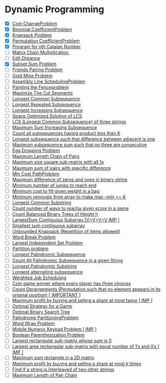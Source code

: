 # Dynamic Programming

- [x] [Coin ChangeProblem](https://practice.geeksforgeeks.org/problems/coin-change2448/1)                                                                                                                             
- [x] [Binomial CoefficientProblem](https://practice.geeksforgeeks.org/problems/ncr1019/1)
- [x] [Knapsack Problem](https://practice.geeksforgeeks.org/problems/0-1-knapsack-problem/0)                                                                                                                                            
- [x] [Permutation CoefficientProblem](https://www.geeksforgeeks.org/permutation-coefficient/)                                                                                                                                     
- [x] [Program for nth Catalan Number](https://www.geeksforgeeks.org/program-nth-catalan-number/)                                                                                                                                  
- [ ] [Matrix Chain Multiplication ](https://www.geeksforgeeks.org/matrix-chain-multiplication-dp-8/)                                                                                                                              
- [ ] [Edit Distance](https://practice.geeksforgeeks.org/problems/edit-distance3702/1)                                                                                                                                             
- [x] [Subset Sum Problem](https://practice.geeksforgeeks.org/problems/subset-sum-problem2014/1)                                                                                                                                   
- [ ] [Friends Pairing Problem](https://practice.geeksforgeeks.org/problems/friends-pairing-problem5425/1)                                                                                                                         
- [ ] [Gold Mine Problem](https://www.geeksforgeeks.org/gold-mine-problem/)                                                                                                                                                        
- [ ] [Assembly Line SchedulingProblem](https://www.geeksforgeeks.org/assembly-line-scheduling-dp-34/)                                                                                                                             
- [ ] [Painting the Fenceproblem](https://practice.geeksforgeeks.org/problems/painting-the-fence3727/1)                                                                                                                            
- [ ] [Maximize The Cut Segments](https://practice.geeksforgeeks.org/problems/cutted-segments/0)                                                                                                                                   
- [ ] [Longest Common Subsequence](https://practice.geeksforgeeks.org/problems/longest-common-subsequence/0)                                                                                                                       
- [ ] [Longest Repeated Subsequence](https://practice.geeksforgeeks.org/problems/longest-repeating-subsequence/0)                                                                                                                  
- [ ] [Longest Increasing Subsequence](https://practice.geeksforgeeks.org/problems/longest-increasing-subsequence/0)                                                                                                               
- [ ] [Space Optimized Solution of LCS](https://www.geeksforgeeks.org/space-optimized-solution-lcs/)                                                                                                                               
- [ ] [LCS (Longest Common Subsequence) of three strings](https://practice.geeksforgeeks.org/problems/lcs-of-three-strings/0)                                                                                                      
- [ ] [Maximum Sum Increasing Subsequence](https://practice.geeksforgeeks.org/problems/maximum-sum-increasing-subsequence4749/1)                                                                                                   
- [ ] [Count all subsequences having product less than K](https://www.geeksforgeeks.org/count-subsequences-product-less-k/)                                                                                                        
- [ ] [Longest subsequence such that difference between adjacent is one](https://practice.geeksforgeeks.org/problems/longest-subsequence-such-that-difference-between-adjacents-is-one4724/1)                                      
- [ ] [Maximum subsequence sum such that no three are consecutive](https://www.geeksforgeeks.org/maximum-subsequence-sum-such-that-no-three-are-consecutive/)                                                                      
- [ ] [Egg Dropping Problem](https://practice.geeksforgeeks.org/problems/egg-dropping-puzzle/0)                                                                                                                                    
- [ ] [Maximum Length Chain of Pairs](https://practice.geeksforgeeks.org/problems/max-length-chain/1)                                                                                                                              
- [ ] [Maximum size square sub-matrix with all 1s](https://practice.geeksforgeeks.org/problems/largest-square-formed-in-a-matrix/0)                                                                                                
- [ ] [Maximum sum of pairs with specific difference](https://practice.geeksforgeeks.org/problems/pairs-with-specific-difference/0)                                                                                                
- [ ] [Min Cost PathProblem](https://practice.geeksforgeeks.org/problems/path-in-matrix3805/1)                                                                                                                                     
- [ ] [Maximum difference of zeros and ones in binary string](https://practice.geeksforgeeks.org/problems/maximum-difference-of-zeros-and-ones-in-binary-string4111/1)                                                             
- [ ] [Minimum number of jumps to reach end](https://practice.geeksforgeeks.org/problems/minimum-number-of-jumps/0)                                                                                                                
- [ ] [Minimum cost to fill given weight in a bag](https://practice.geeksforgeeks.org/problems/minimum-cost-to-fill-given-weight-in-a-bag1956/1)                                                                                   
- [ ] [Minimum removals from array to make max –min <= K](https://www.geeksforgeeks.org/minimum-removals-array-make-max-min-k/)                                                                                                    
- [ ] [Longest Common Substring](https://practice.geeksforgeeks.org/problems/longest-common-substring/0)                                                                                                                           
- [ ] [Count number of ways to reacha given score in a game](https://practice.geeksforgeeks.org/problems/reach-a-given-score/0)                                                                                                    
- [ ] [Count Balanced Binary Trees of Height h](https://practice.geeksforgeeks.org/problems/bbt-counter/0)                                                                                                                         
- [ ] [LargestSum Contiguous Subarray \[V>V>V>V IMP \]](https://practice.geeksforgeeks.org/problems/kadanes-algorithm/0)                                                                                                           
- [ ] [Smallest sum contiguous subarray](https://www.geeksforgeeks.org/smallest-sum-contiguous-subarray/)                                                                                                                          
- [ ] [Unbounded Knapsack (Repetition of items allowed)](https://practice.geeksforgeeks.org/problems/knapsack-with-duplicate-items4201/1)                                                                                          
- [ ] [Word Break Problem](https://practice.geeksforgeeks.org/problems/word-break/0)                                                                                                                                               
- [ ] [Largest Independent Set Problem](https://www.geeksforgeeks.org/largest-independent-set-problem-dp-26/)                                                                                                                      
- [ ] [Partition problem](https://practice.geeksforgeeks.org/problems/subset-sum-problem2014/1)                                                                                                                                    
- [ ] [Longest Palindromic Subsequence](https://www.geeksforgeeks.org/longest-palindromic-subsequence-dp-12/)                                                                                                                      
- [ ] [Count All Palindromic Subsequence in a given String](https://practice.geeksforgeeks.org/problems/count-palindromic-subsequences/1)                                                                                          
- [ ] [Longest Palindromic Substring](https://leetcode.com/problems/longest-palindromic-substring/)                                                                                                                                
- [ ] [Longest alternating subsequence](https://practice.geeksforgeeks.org/problems/longest-alternating-subsequence/0)                                                                                                             
- [ ] [Weighted Job Scheduling](https://www.geeksforgeeks.org/weighted-job-scheduling/)                                                                                                                                            
- [ ] [Coin game winner where every player has three choices](https://www.geeksforgeeks.org/coin-game-winner-every-player-three-choices/)                                                                                          
- [ ] [Count Derangements (Permutation such that no element appears in its original position) \[ IMPORTANT \]](https://www.geeksforgeeks.org/count-derangements-permutation-such-that-no-element-appears-in-its-original-position/)
- [ ] [Maximum profit by buying and selling a share at most twice \[ IMP \]](https://www.geeksforgeeks.org/maximum-profit-by-buying-and-selling-a-share-at-most-twice/)                                                            
- [ ] [Optimal Strategy for a Game](https://practice.geeksforgeeks.org/problems/optimal-strategy-for-a-game/0)                                                                                                                     
- [ ] [Optimal Binary Search Tree](https://www.geeksforgeeks.org/optimal-binary-search-tree-dp-24/)                                                                                                                                
- [ ] [Palindrome PartitioningProblem](https://practice.geeksforgeeks.org/problems/palindromic-patitioning4845/1)                                                                                                                  
- [ ] [Word Wrap Problem](https://practice.geeksforgeeks.org/problems/word-wrap/0)                                                                                                                                                 
- [ ] [Mobile Numeric Keypad Problem \[ IMP \]](https://practice.geeksforgeeks.org/problems/mobile-numeric-keypad5456/1)                                                                                                           
- [ ] [Boolean Parenthesization Problem](https://practice.geeksforgeeks.org/problems/boolean-parenthesization/0)                                                                                                                   
- [ ] [Largest rectangular sub-matrix whose sum is 0](https://www.geeksforgeeks.org/largest-rectangular-sub-matrix-whose-sum-0/)                                                                                                   
- [ ] [Largest area rectangular sub-matrix with equal number of 1’s and 0’s \[ IMP \]](https://www.geeksforgeeks.org/largest-area-rectangular-sub-matrix-equal-number-1s-0s/)                                                      
- [ ] [Maximum sum rectangle in a 2D matrix](https://practice.geeksforgeeks.org/problems/maximum-sum-rectangle/0)                                                                                                                  
- [ ] [Maximum profit by buying and selling a share at most k times](https://practice.geeksforgeeks.org/problems/maximum-profit4657/1)                                                                                             
- [ ] [Find if a string is interleaved of two other strings](https://practice.geeksforgeeks.org/problems/interleaved-strings/1)                                                                                                    
- [ ] [Maximum Length of Pair Chain](https://leetcode.com/problems/maximum-length-of-pair-chain/)                                                                                                                                  
